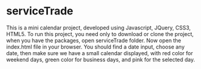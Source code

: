 # serviceTrade

This is a mini calendar project, developed using Javascript, JQuery, CSS3, HTML5.
To run this project, you need only to download or clone the project, when you have the packages, open serviceTrade folder.
Now open the index.html file in your browser.
You should find a date input, choose any date, then make sure we have a small calendar displayed, with red color for weekend days, green color for business days, and pink for the selected day.


